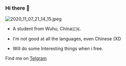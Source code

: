 ### Hi there 👋

![2020_11_07_21_14_15.jpeg](https://z3.ax1x.com/2021/05/17/g29NJe.jpg)


- A student from Wuhu, China🇨🇳.

- I'm not good at all the languages, even Chinese (XD

- Will do some Interesting things when i free.

Find me on [Telgram](https://t.me/SoilZhu80)
